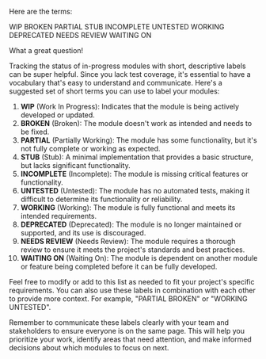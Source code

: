 
Here are the terms:

WIP
BROKEN
PARTIAL
STUB
INCOMPLETE
UNTESTED
WORKING
DEPRECATED
NEEDS REVIEW
WAITING ON





What a great question!

Tracking the status of in-progress modules with short, descriptive labels can be super helpful. Since you lack test coverage, it's essential to have a vocabulary that's easy to understand and communicate. Here's a suggested set of short terms you can use to label your modules:

1. **WIP** (Work In Progress): Indicates that the module is being actively developed or updated.
2. **BROKEN** (Broken): The module doesn't work as intended and needs to be fixed.
3. **PARTIAL** (Partially Working): The module has some functionality, but it's not fully complete or working as expected.
4. **STUB** (Stub): A minimal implementation that provides a basic structure, but lacks significant functionality.
5. **INCOMPLETE** (Incomplete): The module is missing critical features or functionality.
6. **UNTESTED** (Untested): The module has no automated tests, making it difficult to determine its functionality or reliability.
7. **WORKING** (Working): The module is fully functional and meets its intended requirements.
8. **DEPRECATED** (Deprecated): The module is no longer maintained or supported, and its use is discouraged.
9. **NEEDS REVIEW** (Needs Review): The module requires a thorough review to ensure it meets the project's standards and best practices.
10. **WAITING ON** (Waiting On): The module is dependent on another module or feature being completed before it can be fully developed.

Feel free to modify or add to this list as needed to fit your project's specific requirements. You can also use these labels in combination with each other to provide more context. For example, "PARTIAL BROKEN" or "WORKING UNTESTED".

Remember to communicate these labels clearly with your team and stakeholders to ensure everyone is on the same page. This will help you prioritize your work, identify areas that need attention, and make informed decisions about which modules to focus on next.